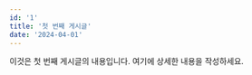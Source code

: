 ```yaml
---
id: '1'
title: '첫 번째 게시글'
date: '2024-04-01'
---
```


이것은 첫 번째 게시글의 내용입니다. 여기에 상세한 내용을 작성하세요.
